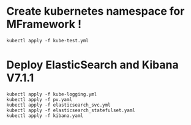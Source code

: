 # Create kubernetes namespace for MFramework !

```shell
kubectl apply -f kube-test.yml
```

# Deploy ElasticSearch and Kibana V7.1.1

```shell
kubectl apply -f kube-logging.yml
kubectl apply -f pv.yaml
kubectl apply -f elasticsearch_svc.yml
kubectl apply -f elasticsearch_statefulset.yaml
kubectl apply -f kibana.yaml
```

